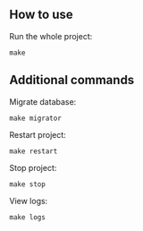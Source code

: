 ## How to use

Run the whole project:
```
make
```

## Additional commands

Migrate database:
```
make migrator
```

Restart project:
```
make restart
```

Stop project:
```
make stop
```

View logs:
```
make logs
```